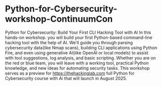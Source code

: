 # Python-for-Cybersecurity-workshop-ContinuumCon
Python for Cybersecurity: Build Your First CLI Hacking Tool with AI
In this hands-on workshop. you will build your first Python-based command-line hacking tool with the help of AI. We'll guide you through parsing cybersecurity data(like Nmap scans), building CLI applications using Python Fire, and even using generative AI(like OpenAI or local models) to assist with tool suggestions, log analysis, and basic scripting. Whether you are on the red or blue team, you will leave with a working tool, practical Python knowledge, and new ideas for automating security tasks. This workshop serves as a preview for https://thehackinglab.com full Python for Cybersecurity course with Ai that will launch in August 2025.
